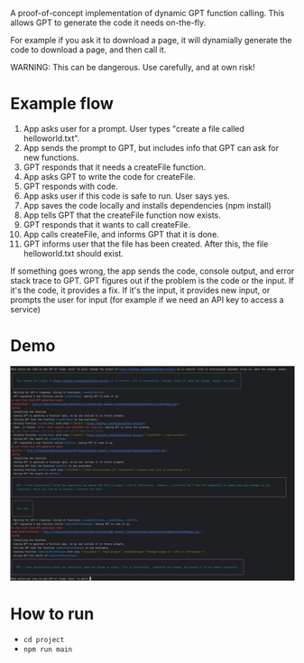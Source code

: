 A proof-of-concept implementation of dynamic GPT function calling.
This allows GPT to generate the code it needs on-the-fly.

For example if you ask it to download a page, it will dynamially generate the code
to download a page, and then call it.

WARNING: This can be dangerous. Use carefully, and at own risk!

# Example flow 
1. App asks user for a prompt. User types "create a file called helloworld.txt".
1. App sends the prompt to GPT, but includes info that GPT can ask for new functions.
2. GPT responds that it needs a createFile function.
3. App asks GPT to write the code for createFile.
4. GPT responds with code.
5. App asks user if this code is safe to run. User says yes.
6. App saves the code locally and installs dependencies (npm install)
5. App tells GPT that the createFile function now exists.
6. GPT responds that it wants to call createFile.
7. App calls createFile, and informs GPT that it is done.
8. GPT informs user that the file has been created.
After this, the file helloworld.txt should exist.

If something goes wrong, the app sends the code, console output, and error stack trace to GPT.
GPT figures out if the problem is the code or the input. If it's the code, it provides a fix.
If it's the input, it provides new input, or prompts the user for input (for example if we need an API key to
access a service)

# Demo

![demo.jpg](docs/demo.jpg)

# How to run

- `cd project`
- `npm run main`



